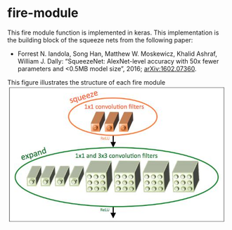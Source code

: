 # fire-module
This fire module function is implemented in keras.
This implementation is the building block of the squeeze nets from the following paper:
<ul>
<li>
Forrest N. Iandola, Song Han, Matthew W. Moskewicz, Khalid Ashraf, William J. Dally: “SqueezeNet: AlexNet-level accuracy with 50x fewer parameters and <0.5MB model size”, 2016; <a href='http://arxiv.org/abs/1602.07360'>arXiv:1602.07360</a>.
</li>
</ul>

This figure illustrates the structure of each fire module
<img src="/FireModule.jpg" alt="Fire Module"/>
